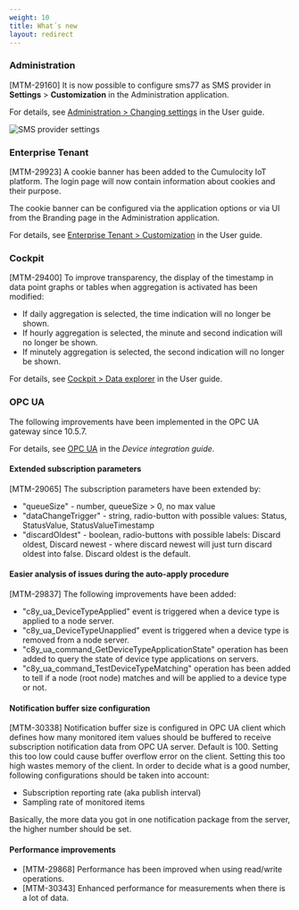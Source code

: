 ```yaml
---
weight: 10
title: What´s new
layout: redirect
---
```


### Administration

[MTM-29160] It is now possible to configure sms77 as SMS provider in **Settings** > **Customization** in the  Administration application.  

For details, see [Administration > Changing settings](https://cumulocity.com/guides/users-guide/administration#changing-settings) in the User guide.

![SMS provider settings](/images/release-notes/sms-provider-sms77.png) 


### Enterprise Tenant

[MTM-29923] A cookie banner has been added to the Cumulocity IoT platform. The login page will now contain information about cookies and their purpose.

The cookie banner can be configured via the application options or via UI from the Branding page in the Administration application. 

For details, see [Enterprise Tenant > Customization](https://cumulocity.com/guides/users-guide/enterprise-edition/#customization) in the User guide.


### Cockpit

[MTM-29400] To improve transparency, the display of the timestamp in data point graphs or tables when aggregation is activated has been modified: 

* If daily aggregation is selected, the time indication will no longer be shown.
* If hourly aggregation is selected, the minute and second indication will no longer be shown.
* If minutely aggregation is selected, the second indication will no longer be shown.

For details, see [Cockpit > Data explorer](https://cumulocity.com/guides/users-guide/cockpit#data-explorer) in the User guide.
 

### OPC UA

The following improvements have been implemented in the OPC UA gateway since 10.5.7.

For details, see [OPC UA](https://cumulocity.com/guides/protocol-integration/opcua) in the *Device integration guide*.  

#### Extended subscription parameters 

[MTM-29065] The subscription parameters have been extended by: 

* "queueSize" - number, queueSize > 0, no max value
* "dataChangeTrigger" - string, radio-button with possible values: Status, StatusValue, StatusValueTimestamp
* "discardOldest" - boolean, radio-buttons with possible labels: Discard oldest, Discard newest - where discard newest will just turn discard oldest into false. Discard oldest is the default.

#### Easier analysis of issues during the auto-apply procedure 

[MTM-29837] The following improvements have been added:

* "c8y&#95;ua&#95;DeviceTypeApplied" event is triggered when a device type is applied to a node server.<br>
* "c8y&#95;ua&#95;DeviceTypeUnapplied" event is triggered when a device type is removed from a node server.<br>
* "c8y&#95;ua_command&#95;GetDeviceTypeApplicationState" operation has been added to query the state of device type applications on servers.<br>
* "c8y&#95;ua_command&#95;TestDeviceTypeMatching" operation has been added to tell if a node (root node) matches and will be applied to a device type or not.

#### Notification buffer size configuration 

[MTM-30338] Notification buffer size is configured in OPC UA client which defines how many monitored item values should be buffered to receive subscription notification data from OPC UA server. Default is 100. Setting this too low could cause buffer overflow error on the client. Setting this too high wastes memory of the client. In order to decide what is a good number, following configurations should be taken into account:

* Subscription reporting rate (aka publish interval)
* Sampling rate of monitored items
 
Basically, the more data you got in one notification package from the server, the higher number should be set.

#### Performance improvements 

* [MTM-29868] Performance has been improved when using read/write operations. 
* [MTM-30343] Enhanced performance for measurements when there is a lot of data. 

